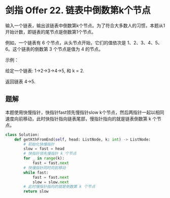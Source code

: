 # 剑指 Offer 22. 链表中倒数第k个节点

输入一个链表，输出该链表中倒数第k个节点。为了符合大多数人的习惯，本题从1开始计数，即链表的尾节点是倒数第1个节点。

例如，一个链表有 6 个节点，从头节点开始，它们的值依次是 1、2、3、4、5、6。这个链表的倒数第 3 个节点是值为 4 的节点。

 

示例：

给定一个链表: 1->2->3->4->5, 和 k = 2.

返回链表 4->5.

## 题解

本题使用快慢指针，快指针fast领先慢指针slow k个节点，然后两指针一起以相同速度向前移动，此时快指针指向链表尾部，慢指针指向的就是链表倒数第 k 个节点。

```python
class Solution:
    def getKthFromEnd(self, head: ListNode, k: int) -> ListNode:
        # 初始化快慢指针
        slow = fast = head
        # 快指针领先慢指针 k 个节点
        for _ in range(k):
            fast = fast.next
        # 快慢指针同时向前移动
        while fast:
            fast = fast.next
            slow = slow.next
        # 此时慢指针指向的就是倒数第 k 个节点
        return slow
```

